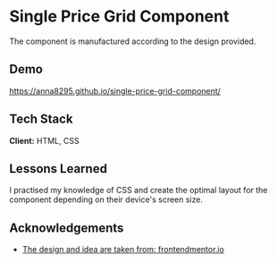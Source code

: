 
# Single Price Grid Component

The component is manufactured according to the design provided.


## Demo

https://anna8295.github.io/single-price-grid-component/


## Tech Stack

**Client:** HTML, CSS



## Lessons Learned

I practised my knowledge of CSS and create the optimal layout for the component depending on their device's screen size.


## Acknowledgements

 - [The design and idea are taken from: frontendmentor.io](https://www.frontendmentor.io/challenges/single-price-grid-component-5ce41129d0ff452fec5abbbc)



 


